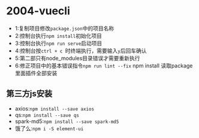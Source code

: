 # 2004-vuecli

- 1:复制项目修改`package.json`中的项目名称
- 2:控制台执行`npm install`初始化项目
- 3:控制台执行`npm run serve`启动项目
- 4:控制台按`ctrl + c `时终端执行，需要输入`y`后回车确认
- 5:第二部只有node_modules目录错误才需要重新执行
- 6:修正项目中的基本错误指令`npm run lint --fix`
npm install 读取package里面插件全部安装

## 第三方js安装

- axios:`npm install --save axios`
- qs:`npm install --save qs`
- spark-md5:`npm install --save spark-md5`
- 饿了么:`npm i -S element-ui`
